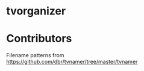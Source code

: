 # tvorganizer

# Contributors

Filename patterns from https://github.com/dbr/tvnamer/tree/master/tvnamer
